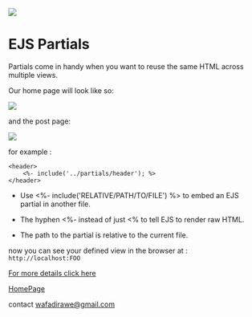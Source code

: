 

![](https://miro.medium.com/max/3920/1*VMI-NGFtYwWM7aBoKOg72Q.jpeg)

# EJS Partials

Partials come in handy when you want to reuse the same HTML across multiple views.


 Our home page will look like so:

![](https://miro.medium.com/max/2538/0*VngdKfkNNx5f2un0.png)

and the post page:

![](https://miro.medium.com/max/700/0*oUmdAzjcwkQZb_AR.png)



for example :

```
<header>
    <%- include('../partials/header'); %>
</header>
```
* Use <%- include('RELATIVE/PATH/TO/FILE') %> to embed an EJS partial in another file.

* The hyphen <%- instead of just <% to tell EJS to render raw HTML.
* The path to the partial is relative to the current file.

now you can see your defined view in the browser at :
`http://localhost:FOO`


[For more details click here](https://medium.com/@henslejoseph/ejs-partials-f6f102cb7433)






[HomePage](https://wafaankoush99.github.io/Reading-Notes/READMEcode301.html)  


contact wafadirawe@gmail.com

